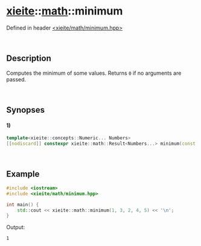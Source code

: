 # [xieite](../../xieite.md)\:\:[math](../../math.md)\:\:minimum
Defined in header [<xieite/math/minimum.hpp>](../../../include/xieite/math/minimum.hpp)

&nbsp;

## Description
Computes the minimum of some values. Returns `0` if no arguments are passed.

&nbsp;

## Synopses
#### 1)
```cpp
template<xieite::concepts::Numeric... Numbers>
[[nodiscard]] constexpr xieite::math::Result<Numbers...> minimum(const Numbers... values) noexcept;
```

&nbsp;

## Example
```cpp
#include <iostream>
#include <xieite/math/minimum.hpp>

int main() {
    std::cout << xieite::math::minimum(1, 3, 2, 4, 5) << '\n';
}
```
Output:
```
1
```
